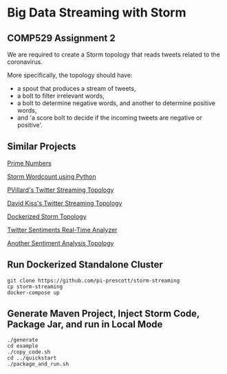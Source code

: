 # Big Data Streaming with Storm 

## COMP529 Assignment 2

We are required to create a Storm topology that reads tweets related to the coronavirus.

More specifically, the topology should have:
- a spout that produces a stream of tweets,
- a bolt to filter irrelevant words,
- a bolt to determine negative words, and another to determine positive words,
- and 'a score bolt to decide if the incoming tweets are negative or positive'.


## Similar Projects

[Prime Numbers](https://computerscience360.wordpress.com/2016/03/28/creating-a-project-in-apache-storm-crunching-prime-numbers/)

[Storm Wordcount using Python](https://github.com/Azure-Samples/hdinsight-python-storm-wordcount)

[PVillard's Twitter Streaming Topology](https://github.com/pvillard31/storm-twitter)

[David Kiss's Twitter Streaming Topology](https://github.com/davidkiss/storm-twitter-word-count)

[Dockerized Storm Topology](https://medium.com/free-code-camp/apache-storm-is-awesome-this-is-why-you-should-be-using-it-d7c37519a427)

[Twitter Sentiments Real-Time Analyzer](https://github.com/dgreenshtein/storm-twitter-sentiments)

[Another Sentiment Analysis Topology](https://github.com/qiozas/sentiment-analysis-storm)

## Run Dockerized Standalone Cluster

```
git clone https://github.com/pi-prescott/storm-streaming
cp storm-streaming
docker-compose up
```

## Generate Maven Project, Inject Storm Code, Package Jar, and run in Local Mode

```
./generate
cd example
./copy_code.sh
cd ../quickstart
./package_and_run.sh
```




